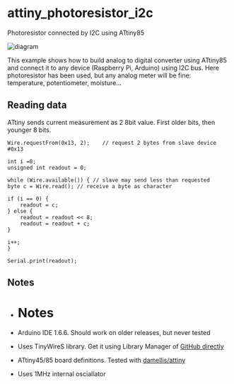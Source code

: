 # attiny_photoresistor_i2c

Photoresistor connected by I2C using ATtiny85

![diagram](attiny_photoresistor_i2c.png)

This example shows how to build analog to digital converter using ATtiny85 and connect it to any device (Raspberry Pi, Arduino) using I2C bus. Here photoresistor has been used, but any analog meter will be fine: temperature, potentiometer, moisture...

## Reading data

ATtiny sends current measurement as 2 8bit value. First older bits, then younger 8 bits. 

```
Wire.requestFrom(0x13, 2);    // request 2 bytes from slave device #0x13

int i =0;
unsigned int readout = 0;

while (Wire.available()) { // slave may send less than requested
byte c = Wire.read(); // receive a byte as character

if (i == 0) {
    readout = c;
} else {
    readout = readout << 8;
    readout = readout + c;
}

i++;
}

Serial.print(readout);
```

## Notes

* # Notes

* Arduino IDE 1.6.6. Should work on older releases, but never tested
* Uses TinyWireS library. Get it using Library Manager of [GitHub directly](https://github.com/rambo/TinyWire/tree/master/TinyWireS)
* ATtiny45/85 board definitions. Tested with [damellis/attiny](https://github.com/damellis/attiny)
* Uses 1MHz internal osciallator 
